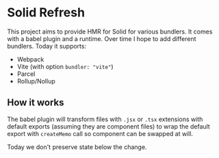# Solid Refresh

This project aims to provide HMR for Solid for various bundlers. It comes with a babel plugin and a runtime. Over time I hope to add different bundlers. Today it supports:

* Webpack
* Vite (with option `bundler: "vite"`)
* Parcel
* Rollup/Nollup

## How it works

The babel plugin will transform files with `.jsx` or `.tsx` extensions with default exports (assuming they are component files) to wrap the default export with `createMemo` call so component can be swapped at will.

Today we don't preserve state below the change.

